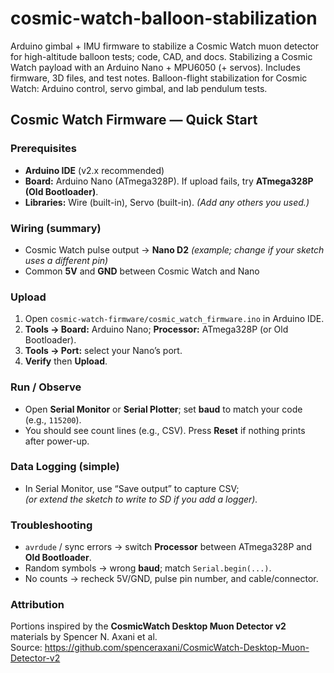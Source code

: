 # cosmic-watch-balloon-stabilization
Arduino gimbal + IMU firmware to stabilize a Cosmic Watch muon detector for high-altitude balloon tests; code, CAD, and docs. Stabilizing a Cosmic Watch payload with an Arduino Nano + MPU6050 (+ servos). Includes firmware, 3D files, and test notes. Balloon-flight stabilization for Cosmic Watch: Arduino control, servo gimbal, and lab pendulum tests.

## Cosmic Watch Firmware — Quick Start

### Prerequisites
- **Arduino IDE** (v2.x recommended)
- **Board:** Arduino Nano (ATmega328P). If upload fails, try **ATmega328P (Old Bootloader)**.
- **Libraries:** Wire (built-in), Servo (built-in). *(Add any others you used.)*

### Wiring (summary)
- Cosmic Watch pulse output → **Nano D2** *(example; change if your sketch uses a different pin)*
- Common **5V** and **GND** between Cosmic Watch and Nano

### Upload
1. Open `cosmic-watch-firmware/cosmic_watch_firmware.ino` in Arduino IDE.
2. **Tools → Board:** Arduino Nano; **Processor:** ATmega328P (or Old Bootloader).
3. **Tools → Port:** select your Nano’s port.
4. **Verify** then **Upload**.

### Run / Observe
- Open **Serial Monitor** or **Serial Plotter**; set **baud** to match your code (e.g., `115200`).
- You should see count lines (e.g., CSV). Press **Reset** if nothing prints after power-up.

### Data Logging (simple)
- In Serial Monitor, use “Save output” to capture CSV;  
  *(or extend the sketch to write to SD if you add a logger).*

### Troubleshooting
- `avrdude` / sync errors → switch **Processor** between ATmega328P and **Old Bootloader**.
- Random symbols → wrong **baud**; match `Serial.begin(...)`.
- No counts → recheck 5V/GND, pulse pin number, and cable/connector.

### Attribution
Portions inspired by the **CosmicWatch Desktop Muon Detector v2** materials by Spencer N. Axani et al.  
Source: https://github.com/spenceraxani/CosmicWatch-Desktop-Muon-Detector-v2

